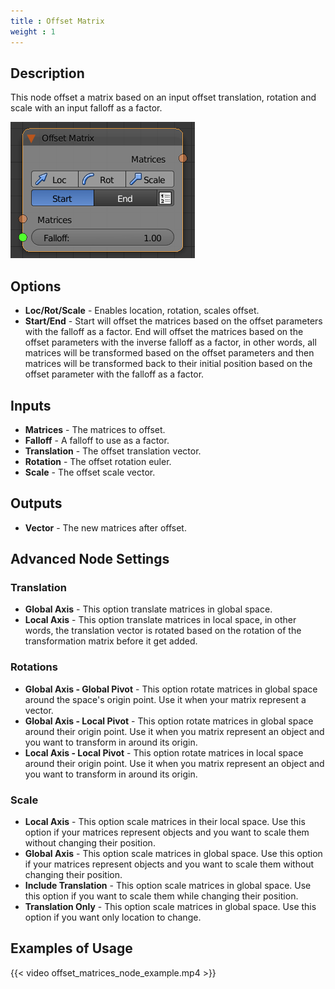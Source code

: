 ```yaml
---
title : Offset Matrix
weight : 1
---
```


## Description

This node offset a matrix based on an input offset translation, rotation
and scale with an input falloff as a factor.

![image](offset_matrix_node.png)

## Options

- **Loc/Rot/Scale** - Enables location, rotation, scales offset.
- **Start/End** - Start will offset the matrices based on the offset
    parameters with the falloff as a factor. End will offset the
    matrices based on the offset parameters with the inverse falloff as
    a factor, in other words, all matrices will be transformed based on
    the offset parameters and then matrices will be transformed back to
    their initial position based on the offset parameter with the
    falloff as a factor.

## Inputs

- **Matrices** - The matrices to offset.
- **Falloff** - A falloff to use as a factor.
- **Translation** - The offset translation vector.
- **Rotation** - The offset rotation euler.
- **Scale** - The offset scale vector.

## Outputs

- **Vector** - The new matrices after offset.

## Advanced Node Settings

### Translation

- **Global Axis** - This option translate matrices in global space.
- **Local Axis** - This option translate matrices in local space, in
    other words, the translation vector is rotated based on the rotation
    of the transformation matrix before it get added.

### Rotations

- **Global Axis - Global Pivot** - This option rotate matrices in
    global space around the space's origin point. Use it when your
    matrix represent a vector.
- **Global Axis - Local Pivot** - This option rotate matrices in
    global space around their origin point. Use it when you matrix
    represent an object and you want to transform in around its origin.
- **Local Axis - Local Pivot** - This option rotate matrices in local
    space around their origin point. Use it when you matrix represent an
    object and you want to transform in around its origin.

### Scale

- **Local Axis** - This option scale matrices in their local space.
    Use this option if your matrices represent objects and you want to
    scale them without changing their position.
- **Global Axis** - This option scale matrices in global space. Use
    this option if your matrices represent objects and you want to scale
    them without changing their position.
- **Include Translation** - This option scale matrices in global
    space. Use this option if you want to scale them while changing
    their position.
- **Translation Only** - This option scale matrices in global space.
    Use this option if you want only location to change.

## Examples of Usage

{{< video offset_matrices_node_example.mp4 >}}
